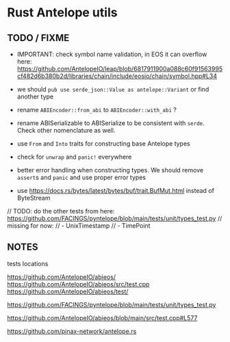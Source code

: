 # Rust Antelope utils


## TODO / FIXME

- IMPORTANT: check symbol name validation, in EOS it can overflow here:
  https://github.com/AntelopeIO/leap/blob/6817911900a088c60f91563995cf482d6b380b2d/libraries/chain/include/eosio/chain/symbol.hpp#L34


- we should `pub use serde_json::Value as antelope::Variant` or find another type

- rename `ABIEncoder::from_abi` to `ABIEncoder::with_abi` ?

- rename ABISerializable to ABISerialize to be consistent with `serde`. Check other nomenclature as well.

- use `From` and `Into` traits for constructing base Antelope types

- check for `unwrap` and `panic!` everywhere

- better error handling when constructing types. We should remove `assert`s and `panic` and use proper error types

- use https://docs.rs/bytes/latest/bytes/buf/trait.BufMut.html instead of ByteStream

// TODO: do the other tests from here: https://github.com/FACINGS/pyntelope/blob/main/tests/unit/types_test.py
// missing for now:
//  - UnixTimestamp
//  - TimePoint


## NOTES

tests locations

https://github.com/AntelopeIO/abieos/
https://github.com/AntelopeIO/abieos/src/test.cpp
https://github.com/AntelopeIO/abieos/test/

https://github.com/FACINGS/pyntelope/blob/main/tests/unit/types_test.py

https://github.com/AntelopeIO/abieos/blob/main/src/test.cpp#L577

https://github.com/pinax-network/antelope.rs
